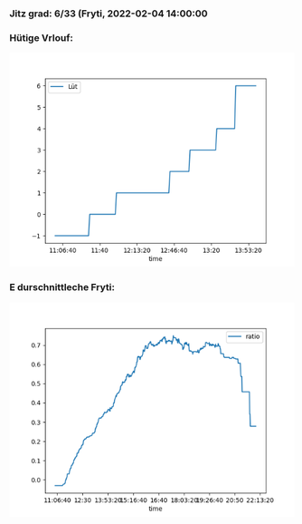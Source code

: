 ### Jitz grad: 6/33 (Fryti, 2022-02-04 14:00:00

### Hütige Vrlouf:
![Graph](Today.png)

### E durschnittleche Fryti:
![Graph](Fryti.png)